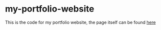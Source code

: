 # my-portfolio-website

This is the code for my portfolio website, the page itself can be found [here](https://john-amiscaray.github.io/my-portfolio-website/)

